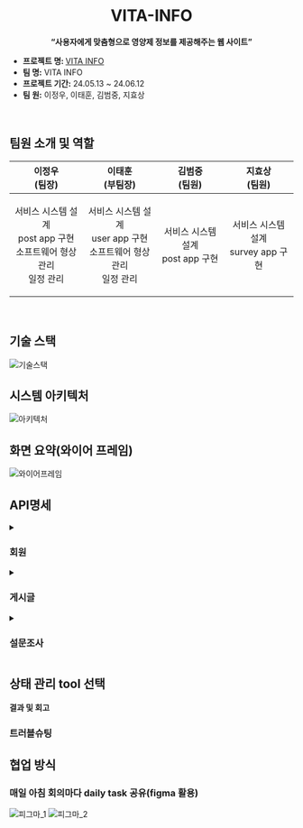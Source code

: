 <div style ="text-align:center">

  # VITA-INFO

</div>



<p align='center'><strong>“사용자에게 맞춤형으로 영양제 정보를 제공해주는 웹 사이트”</strong></p>
</p>
  <ul>
  <li><strong>프로젝트 명: </strong><a href="https://vitainfo.kr"> VITA INFO</a></li>
  <li><strong>팀 명:</strong> VITA INFO</li>
  <li><strong>프로젝트 기간:</strong> 24.05.13 ~ 24.06.12</li>
  <li><strong>팀 원:</strong> 이정우, 이태훈, 김범중, 지효상</li>
</ul>
<br>


## 팀원 소개 및 역할
<table>
<thead>
<tr>
<th>이정우 <br>(팀장)</th>
<th>이태훈 <br>(부팀장)</th>
<th>김범중 <br>(팀원)</th>
<th>지효상 <br>(팀원)</th>
</tr>
</thead>
<tbody>
<tr>
  <td>
    <p align="center">
      서비스 시스템 설계<br>
      post app 구현<br>
      소프트웨어 형상 관리<br>
      일정 관리
    </p>
  </td>
    <td>
    <p align="center">
      서비스 시스템 설계<br>
      user app 구현<br>
      소프트웨어 형상 관리<br>
      일정 관리
    </p>
  </td>
  
  <td>
    <p align="center">
      서비스 시스템 설계<br>
      post app 구현<br>
    </p>
  </td>
  
  <td>
    <p align="center">
   서비스 시스템 설계<br>
  survey app 구현
    </p>
  </td>
</tr>
</tbody>
</table>

<br>

## 기술 스택
![기술스택](https://github.com/JWTONE/VITA-INFO/assets/159910835/30ce8301-35dc-45f7-a969-779d71485ce2)


## 시스템 아키텍처
![아키텍처](https://github.com/JWTONE/VITA-INFO/assets/159910835/f4047c1c-a83b-4d56-8933-542baa9e7aa5)


## 화면 요약(와이어 프레임)
![와이어프레임](https://github.com/JWTONE/VITA-INFO/assets/159910835/04fa97b7-1c8f-4561-a062-d29408c157f0)

## API명세 

<details>
  
<summary>
  
  ### 회원
  
</summary>

- **회원가입**
  - HTTP Method: POST
  - API Path: `/api/account/`
  - Request:
    ```json
    {
        "username": "string",
        "password": "string",
        "confirm_password": "string",
        "email": "email",
        "name": "string",
        "nickname": "string",
        "date_of_birth": "date",
        "gender": "string",
        "subscription": "boolean"
    }
    ```
  - Response:
    
    &emsp;&emsp; 성공, 200

    &emsp;&emsp; 실패, 400 



- **로그인**
  - HTTP Method: POST
  - API Path: `/api/account/login`
  - Request:
    ```json
    {
        "username": "string",
        "password": "string",
    }
    ```
  - Response:
    
    &emsp;&emsp; 성공, 200

    &emsp;&emsp; 실패, 400 


- **토큰 Refresh**
  - HTTP Method: POST
  - API Path: `/api/account/refresh`
  - Request:
    ```json
    {
        "refresh" : "string"
    }
    ```
  - Response:
    
    &emsp;&emsp; 성공, 200

    &emsp;&emsp; 실패, 401


- **로그아웃**
  - HTTP Method: POST
  - API Path: `/api/account/logout`
  - Request:
    ```json
    {
        "refresh" : "string"
    }
    ```
  - Response:
    
    &emsp;&emsp; 성공, 200

    &emsp;&emsp; 실패, 400 


- **회원탈퇴**
  - HTTP Method: DELETE
  - API Path: `/api/account/`
  - Request:
    ```json
    {
        "password": "string",
    }
    ```
  - Response:
    
    &emsp;&emsp; 성공, 200

    &emsp;&emsp; 실패, 400 


- **회원정보 수정**
  - HTTP Method: PUT
  - API Path: `/api/account/<str:username>`
  - Request:
    ```json
    {
        "email": "email",
        "date_of_birth": "date",
        "gender": "string",
        "subscription": "boolean"
    }
    ```
  - Response:
    
    &emsp;&emsp; 성공, 200

    &emsp;&emsp; 실패, 400 


- **비밀번호 수정**
  - HTTP Method: PUT
  - API Path: `/api/account/<str:username>/password`
  - Request:
    ```json
    {
        "password": "string",
        "confirm_password": "string",
    }
    ```
  - Response:
    
    &emsp;&emsp; 성공, 200

    &emsp;&emsp; 실패, 400 


</details>

<details>
  
<summary>
  
  ### 게시글
  
</summary>

- **게시글 작성**
  - HTTP Method: POST
  - API Path: `/api/post/`
  - Request:
    ```json
    {
        "title":"string",
        "content":"string"
    }
    ```
  - Response:
    
    &emsp;&emsp; 성공, 200

    &emsp;&emsp; 실패, 400 


- **게시글 리스트 조회**
  - HTTP Method: GET
  - API Path: `/api/post/<str:category>`
  - Response:
    
    &emsp;&emsp; 성공, 200

    &emsp;&emsp; 실패, 400 


- **게시글 검색**
  - HTTP Method: GET
  - API Path: `/api/post/search/`
  - Response:
    
    &emsp;&emsp; 성공, 200

    &emsp;&emsp; 실패, 400 


- **게시글 상세 조회**
  - HTTP Method: GET
  - API Path: `/api/post/<int:post_pk>`
  - Response:
    
    &emsp;&emsp; 성공, 200

    &emsp;&emsp; 실패, 400 


- **게시글 수정**
  - HTTP Method: PUT
  - API Path: `/api/post/<int:post_pk>`
  - Request:
    ```json
    {
        "title":"string",
        "content":"string"
    }
    ```
  - Response:
    
    &emsp;&emsp; 성공, 200

    &emsp;&emsp; 실패, 400 


- **게시글 삭제**
  - HTTP Method: DELETE
  - API Path: `/api/post/<int:post_pk>`
  - Response:
    
    &emsp;&emsp; 성공, 200

    &emsp;&emsp; 실패, 400 


- **게시글 좋아요**
  - HTTP Method: POST
  - API Path: `/api/post/<int:post_pk>`
  - Response:
    
    &emsp;&emsp; 성공, 200

    &emsp;&emsp; 실패, 400 


- **댓글 작성**
  - HTTP Method: POST
  - API Path: `/api/post/<int:post_pk>/comment/`
  - Request:
    ```json
    {
        "content":"string"
    }
    ```
  - Response:
    
    &emsp;&emsp; 성공, 200

    &emsp;&emsp; 실패, 400 


- **대댓글 작성**
  - HTTP Method: POST
  - API Path: `/api/post/<int:post_pk>/comment/<int:comment_pk>`
  - Request:
    ```json
    {
        "title":"string",
        "content":"string"
    }
    ```
  - Response:
    
    &emsp;&emsp; 성공, 200

    &emsp;&emsp; 실패, 400 


- **댓글 조회**
  - HTTP Method: GET
  - API Path: `/api/post/<int:post_pk>/comment/`
  - Response:
    
    &emsp;&emsp; 성공, 200

    &emsp;&emsp; 실패, 400 


- **댓글 수정**
  - HTTP Method: PUT
  - API Path: `/api/post/comment/<int:comment_pk>`
  - Request:
    ```json
    {
        "title":"string",
        "content":"string"
    }
    ```
  - Response:
    
    &emsp;&emsp; 성공, 200

    &emsp;&emsp; 실패, 400 


- **댓글 좋아요**
  - HTTP Method: POST
  - API Path: `/api/post/comment/<int:comment_pk>`
  - Response:
    
    &emsp;&emsp; 성공, 200

    &emsp;&emsp; 실패, 400 


- **인기 검색어 순위**
  - HTTP Method: GET
  - API Path: `/api/post/ranking/`
  - Response:
    
    &emsp;&emsp; 성공, 200

    &emsp;&emsp; 실패, 400 

  - 
</details>

<details>
  
<summary>
  
  ### 설문조사
  
</summary>

- **설문 보내기**
  - HTTP Method: POST
  - API Path: `/api/survey/`
  - Request:
    ```json
    {
        "name":"string",
        "gender":"string",
        "age":"integer",
        "height":"integer",
        "weight":"integer",
        "current_medications_or_supplements":"string",
        "allergies":"string",
        "exercise_frequency_per_week":"string",
        "average_sleep_hours_per_day":"string",
        "smoking_status":"string",
        "alcohol_consumption":"string",
        "average_meals_per_day":"string",
        "main_foods" : "string",
        "snacks" : "string",
        "health_goals": "string",
        "interested_supplements" : "string",
        "specific_health_issues_to_improve" : "string"
    }
    ```
  - Response:
    
    &emsp;&emsp; 성공, 200

    &emsp;&emsp; 실패, 400 


- **로딩페이지**
  - HTTP Method: GET
  - API Path: `/api/survey/loading/`
  - Response:
    
    &emsp;&emsp; 성공, 200

    &emsp;&emsp; 실패, 400 


- **설문조사 결과 불러오기**
  - HTTP Method: GET
  - API Path: `/api/survey/`
  - Response:
    
    &emsp;&emsp; 성공, 200

    &emsp;&emsp; 실패, 400 


</details>

## 상태 관리 tool 선택
**결과 및 회고**


### 트러블슈팅


## 협업 방식
### 매일 아침 회의마다 daily task 공유(figma 활용)
![피그마_1](https://github.com/JWTONE/VITA-INFO/assets/159910835/f19a0f99-defe-457a-9601-c28d4ff6fdd5)
![피그마_2](https://github.com/JWTONE/VITA-INFO/assets/159910835/728e3e29-d78a-4960-81c2-d24a7d107556)

